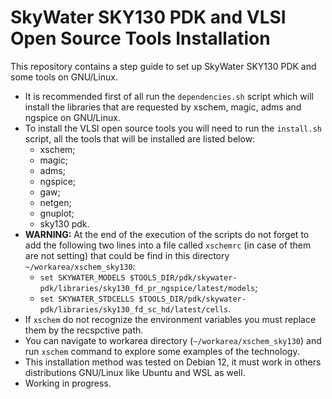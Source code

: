 # SkyWater SKY130 PDK and VLSI Open Source Tools Installation
This repository contains a step guide to set up SkyWater SKY130 PDK and some tools on GNU/Linux.

* It is recommended first of all run the `dependencies.sh` script which will install the libraries that are requested by xschem, magic, adms and ngspice on GNU/Linux.
* To install the VLSI open source tools you will need to run the `install.sh` script, all the tools that will be installed are listed below:
	* xschem;
	* magic;
	* adms;
	* ngspice;
	* gaw;
	* netgen;
	* gnuplot;
	* sky130 pdk.
* **WARNING:** At the end of the execution of the scripts do not forget to add the following two lines into a file called `xschemrc` (in case of them are not setting) that could be find in this directory `~/workarea/xschem_sky130`:
	* `set SKYWATER_MODELS $TOOLS_DIR/pdk/skywater-pdk/libraries/sky130_fd_pr_ngspice/latest/models`;
	* `set SKYWATER_STDCELLS $TOOLS_DIR/pdk/skywater-pdk/libraries/sky130_fd_sc_hd/latest/cells`.
* If `xschem` do not recognize the environment variables you must replace them by the recspctive path.
* You can navigate to workarea directory (`~/workarea/xschem_sky130`) and run `xschem` command to explore some examples of the technology.
* This installation method was tested on Debian 12, it must work in others distributions GNU/Linux like Ubuntu and WSL as well.
* Working in progress.

